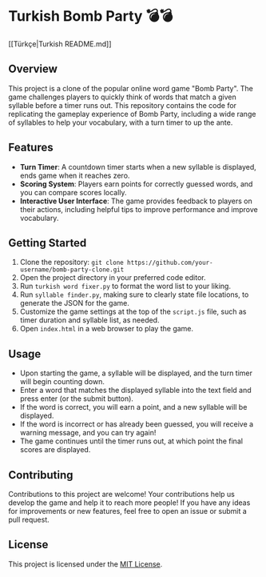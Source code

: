 # Turkish Bomb Party 💣💣

[[Türkçe|Turkish README.md]]

## Overview
This project is a clone of the popular online word game "Bomb Party". The game challenges players to quickly think of words that match a given syllable before a timer runs out. This repository contains the code for replicating the gameplay experience of Bomb Party, including a wide range of syllables to help your vocabulary, with a turn timer to up the ante.

## Features
- **Turn Timer**: A countdown timer starts when a new syllable is displayed, ends game when it reaches zero.
- **Scoring System**: Players earn points for correctly guessed words, and you can compare scores locally.
- **Interactive User Interface**: The game provides feedback to players on their actions, including helpful tips to improve performance and improve vocabulary.

## Getting Started
1. Clone the repository: `git clone https://github.com/your-username/bomb-party-clone.git`
2. Open the project directory in your preferred code editor.
3. Run `turkish word fixer.py` to format the word list to your liking.
4. Run `syllable finder.py`, making sure to clearly state file locations, to generate the JSON for the game.
5. Customize the game settings at the top of the `script.js` file, such as timer duration and syllable list, as needed.
6. Open `index.html` in a web browser to play the game.

## Usage
- Upon starting the game, a syllable will be displayed, and the turn timer will begin counting down.
- Enter a word that matches the displayed syllable into the text field and press enter (or the submit button).
- If the word is correct, you will earn a point, and a new syllable will be displayed.
- If the word is incorrect or has already been guessed, you will receive a warning message, and you can try again!
- The game continues until the timer runs out, at which point the final scores are displayed.

## Contributing
Contributions to this project are welcome! Your contributions help us develop the game and help it to reach more people! If you have any ideas for improvements or new features, feel free to open an issue or submit a pull request.

## License
This project is licensed under the [MIT License](LICENSE).
